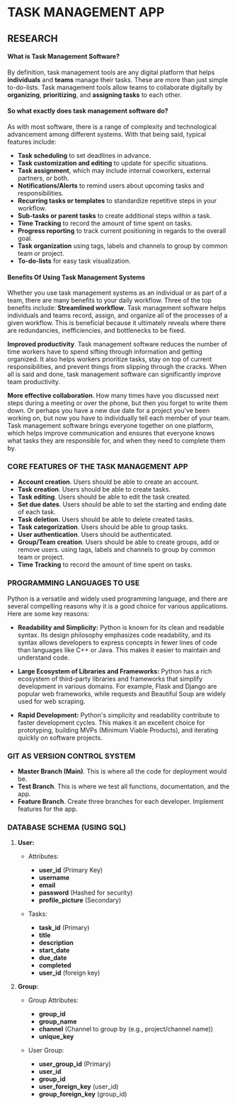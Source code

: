 # TASK MANAGEMENT APP

## RESEARCH

#### What is Task Management Software?
By definition, task management tools are any digital platform that helps **individuals** and **teams** manage their tasks. These are more than just simple to-do-lists. Task management tools allow teams to collaborate digitally by **organizing**, **prioritizing**, and **assigning tasks** to each other.

#### So what exactly does task management software do?
As with most software, there is a range of complexity and technological advancement among different systems. With that being said, typical features include:
* **Task scheduling** to set deadlines in advance.
* **Task customization and editing** to update for specific situations.
* **Task assignment**, which may include internal coworkers, external partners, or both.
* **Notifications/Alerts** to remind users about upcoming tasks and responsibilities.
* **Recurring tasks or templates** to standardize repetitive steps in your workflow.
* **Sub-tasks or parent tasks** to create additional steps within a task.
* **Time Tracking** to record the amount of time spent on tasks.
* **Progress reporting** to track current positioning in regards to the overall goal.
* **Task organization** using tags, labels and channels to group by common team or project.
* **To-do-lists** for easy task visualization.

#### Benefits Of Using Task Management Systems
Whether you use task management systems as an individual or as part of a team, there are many benefits to your daily workflow. Three of the top benefits include:
**Streamlined workflow**. Task management software helps individuals and teams record, assign, and organize all of the processes of a given workflow. This is beneficial because it ultimately reveals where there are redundancies, inefficiencies, and bottlenecks to be fixed.

**Improved productivity**. Task management software reduces the number of time workers have to spend sifting through information and getting organized. It also helps workers prioritize tasks, stay on top of current responsibilities, and prevent things from slipping through the cracks. When all is said and done, task management software can significantly improve team productivity.

**More effective collaboration**. How many times have you discussed next steps during a meeting or over the phone, but then you forget to write them down. Or perhaps you have a new due date for a project you’ve been working on, but now you have to individually tell each member of your team. Task management software brings everyone together on one platform, which helps improve communication and ensures that everyone knows what tasks they are responsible for, and when they need to complete them by.

### CORE FEATURES OF THE TASK MANAGEMENT APP
* **Account creation**. Users should be able to create an account.
* **Task creation**. Users should be able to create tasks.
* **Task editing**. Users should be able to edit the task created.
* **Set due dates**. Users should be able to set the starting and ending date of each task.
* **Task deletion**. Users should be able to delete created tasks.
* **Task categorization**. Users should be able to group tasks.
* **User authentication**. Users should be authenticated.
* **Group/Team creation**. Users should be able to create groups, add or remove users. using tags, labels and channels to group by common team or project.
* **Time Tracking** to record the amount of time spent on tasks.

### PROGRAMMING LANGUAGES TO USE
Python is a versatile and widely used programming language, and there are several compelling reasons why it is a good choice for various applications. Here are some key reasons:
* **Readability and Simplicity:** Python is known for its clean and readable syntax. Its design philosophy emphasizes code readability, and its syntax allows developers to express concepts in fewer lines of code than languages like C++ or Java. This makes it easier to maintain and understand code.

* **Large Ecosystem of Libraries and Frameworks:** Python has a rich ecosystem of third-party libraries and frameworks that simplify development in various domains. For example, Flask and Django are popular web frameworks, while requests and Beautiful Soup are widely used for web scraping.

* **Rapid Development:** Python's simplicity and readability contribute to faster development cycles. This makes it an excellent choice for prototyping, building MVPs (Minimum Viable Products), and iterating quickly on software projects.

### GIT AS VERSION CONTROL SYSTEM
* **Master Branch (Main)**. This is where all the code for deployment would be.
* **Test Branch**. This is where we test all functions, documentation, and the app.
* **Feature Branch**. Create three branches for each developer. Implement features for the app.

### DATABASE SCHEMA (USING SQL)
1. **User:**
    * Attributes:
        * **user_id** (Primary Key)
        * **username**
        * **email**
        * **password** (Hashed for security)
        * **profile_picture** (Secondary)
    
    * Tasks:
        * **task_id** (Primary)
        * **title**
        * **description**
        * **start_date**
        * **due_date**
        * **completed**
        * **user_id** (foreign key)

2. **Group**:
    * Group Attributes:
        * **group_id**
        * **group_name**
        * **channel** (Channel to group by (e.g., project/channel name))
        * **unique_key**

    * User Group:
        * **user_group_id** (Primary)
        * **user_id**
        * **group_id**
        * **user_foreign_key** (user_id)
        * **group_foreign_key** (group_id)
